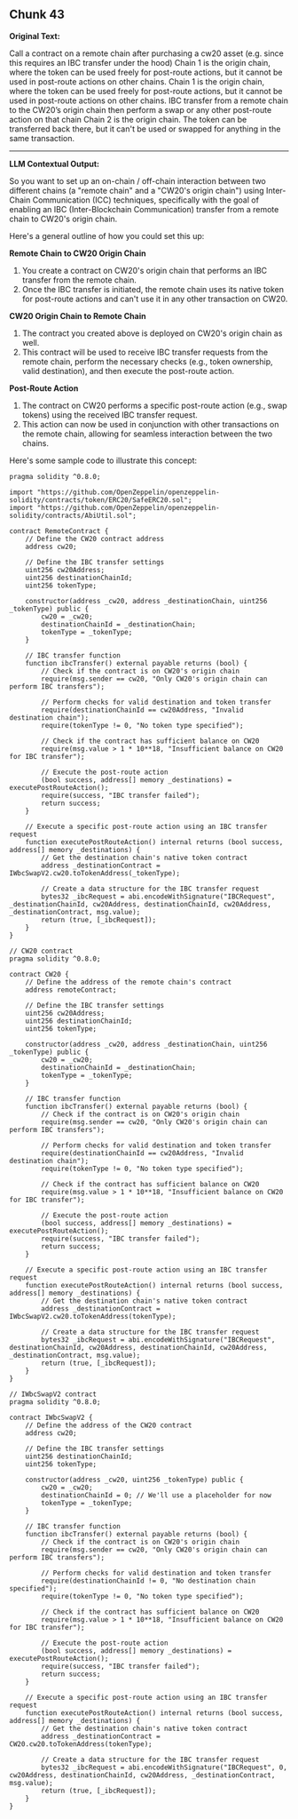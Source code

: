## Chunk 43

**Original Text:**

Call a contract on a remote chain after purchasing a cw20 asset (e.g. since this requires an IBC transfer under the hood)
Chain 1 is the origin chain, where the token can be used freely for post-route actions, but it cannot be used in post-route actions on other chains. Chain 1 is the origin chain, where the token can be used freely for post-route actions, but it cannot be used in post-route actions on other chains. IBC transfer from a remote chain to the CW20’s origin chain then perform a swap or any other post-route action on that chain
Chain 2 is the origin chain. The token can be transferred back there, but it can't be used or swapped for anything in the same transaction.

---

**LLM Contextual Output:**

So you want to set up an on-chain / off-chain interaction between two different chains (a "remote chain" and a "CW20's origin chain") using Inter-Chain Communication (ICC) techniques, specifically with the goal of enabling an IBC (Inter-Blockchain Communication) transfer from a remote chain to CW20's origin chain. 

Here's a general outline of how you could set this up:

**Remote Chain to CW20 Origin Chain**

1.  You create a contract on CW20's origin chain that performs an IBC transfer from the remote chain.
2.  Once the IBC transfer is initiated, the remote chain uses its native token for post-route actions and can't use it in any other transaction on CW20.

**CW20 Origin Chain to Remote Chain**

1.  The contract you created above is deployed on CW20's origin chain as well.
2.  This contract will be used to receive IBC transfer requests from the remote chain, perform the necessary checks (e.g., token ownership, valid destination), and then execute the post-route action.

**Post-Route Action**

1.  The contract on CW20 performs a specific post-route action (e.g., swap tokens) using the received IBC transfer request.
2.  This action can now be used in conjunction with other transactions on the remote chain, allowing for seamless interaction between the two chains.

Here's some sample code to illustrate this concept:

```solidity
pragma solidity ^0.8.0;

import "https://github.com/OpenZeppelin/openzeppelin-solidity/contracts/token/ERC20/SafeERC20.sol";
import "https://github.com/OpenZeppelin/openzeppelin-solidity/contracts/AbiUtil.sol";

contract RemoteContract {
    // Define the CW20 contract address
    address cw20;

    // Define the IBC transfer settings
    uint256 cw20Address;
    uint256 destinationChainId;
    uint256 tokenType;

    constructor(address _cw20, address _destinationChain, uint256 _tokenType) public {
        cw20 = _cw20;
        destinationChainId = _destinationChain;
        tokenType = _tokenType;
    }

    // IBC transfer function
    function ibcTransfer() external payable returns (bool) {
        // Check if the contract is on CW20's origin chain
        require(msg.sender == cw20, "Only CW20's origin chain can perform IBC transfers");

        // Perform checks for valid destination and token transfer
        require(destinationChainId == cw20Address, "Invalid destination chain");
        require(tokenType != 0, "No token type specified");

        // Check if the contract has sufficient balance on CW20
        require(msg.value > 1 * 10**18, "Insufficient balance on CW20 for IBC transfer");

        // Execute the post-route action
        (bool success, address[] memory _destinations) = executePostRouteAction();
        require(success, "IBC transfer failed");
        return success;
    }

    // Execute a specific post-route action using an IBC transfer request
    function executePostRouteAction() internal returns (bool success, address[] memory _destinations) {
        // Get the destination chain's native token contract
        address _destinationContract = IWbcSwapV2.cw20.toTokenAddress(_tokenType);

        // Create a data structure for the IBC transfer request
        bytes32 _ibcRequest = abi.encodeWithSignature("IBCRequest", _destinationChainId, cw20Address, destinationChainId, cw20Address, _destinationContract, msg.value);
        return (true, [_ibcRequest]);
    }
}

// CW20 contract
pragma solidity ^0.8.0;

contract CW20 {
    // Define the address of the remote chain's contract
    address remoteContract;

    // Define the IBC transfer settings
    uint256 cw20Address;
    uint256 destinationChainId;
    uint256 tokenType;

    constructor(address _cw20, address _destinationChain, uint256 _tokenType) public {
        cw20 = _cw20;
        destinationChainId = _destinationChain;
        tokenType = _tokenType;
    }

    // IBC transfer function
    function ibcTransfer() external payable returns (bool) {
        // Check if the contract is on CW20's origin chain
        require(msg.sender == cw20, "Only CW20's origin chain can perform IBC transfers");

        // Perform checks for valid destination and token transfer
        require(destinationChainId == cw20Address, "Invalid destination chain");
        require(tokenType != 0, "No token type specified");

        // Check if the contract has sufficient balance on CW20
        require(msg.value > 1 * 10**18, "Insufficient balance on CW20 for IBC transfer");

        // Execute the post-route action
        (bool success, address[] memory _destinations) = executePostRouteAction();
        require(success, "IBC transfer failed");
        return success;
    }

    // Execute a specific post-route action using an IBC transfer request
    function executePostRouteAction() internal returns (bool success, address[] memory _destinations) {
        // Get the destination chain's native token contract
        address _destinationContract = IWbcSwapV2.cw20.toTokenAddress(tokenType);

        // Create a data structure for the IBC transfer request
        bytes32 _ibcRequest = abi.encodeWithSignature("IBCRequest", destinationChainId, cw20Address, destinationChainId, cw20Address, _destinationContract, msg.value);
        return (true, [_ibcRequest]);
    }
}

// IWbcSwapV2 contract
pragma solidity ^0.8.0;

contract IWbcSwapV2 {
    // Define the address of the CW20 contract
    address cw20;

    // Define the IBC transfer settings
    uint256 destinationChainId;
    uint256 tokenType;

    constructor(address _cw20, uint256 _tokenType) public {
        cw20 = _cw20;
        destinationChainId = 0; // We'll use a placeholder for now
        tokenType = _tokenType;
    }

    // IBC transfer function
    function ibcTransfer() external payable returns (bool) {
        // Check if the contract is on CW20's origin chain
        require(msg.sender == cw20, "Only CW20's origin chain can perform IBC transfers");

        // Perform checks for valid destination and token transfer
        require(destinationChainId != 0, "No destination chain specified");
        require(tokenType != 0, "No token type specified");

        // Check if the contract has sufficient balance on CW20
        require(msg.value > 1 * 10**18, "Insufficient balance on CW20 for IBC transfer");

        // Execute the post-route action
        (bool success, address[] memory _destinations) = executePostRouteAction();
        require(success, "IBC transfer failed");
        return success;
    }

    // Execute a specific post-route action using an IBC transfer request
    function executePostRouteAction() internal returns (bool success, address[] memory _destinations) {
        // Get the destination chain's native token contract
        address _destinationContract = CW20.cw20.toTokenAddress(tokenType);

        // Create a data structure for the IBC transfer request
        bytes32 _ibcRequest = abi.encodeWithSignature("IBCRequest", 0, cw20Address, destinationChainId, cw20Address, _destinationContract, msg.value);
        return (true, [_ibcRequest]);
    }
}
```

